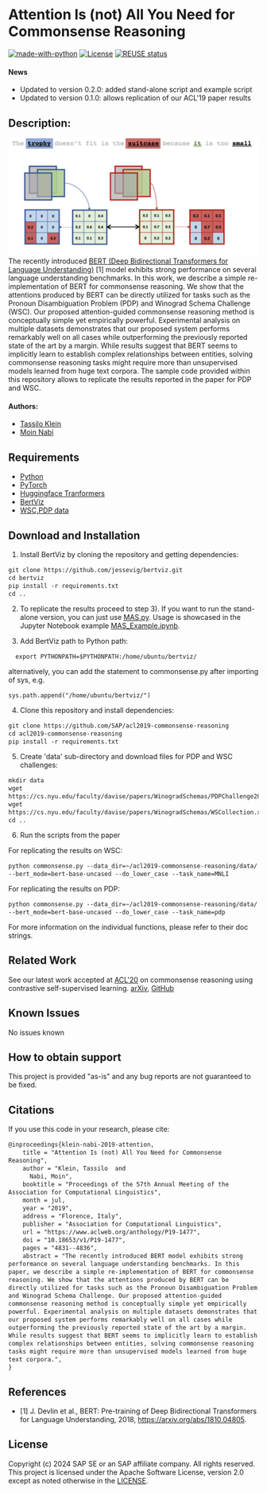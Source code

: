 # Attention Is (not) All You Need for Commonsense Reasoning
[![made-with-python](https://img.shields.io/badge/Made%20with-Python-red.svg)](#python)
[![License](https://img.shields.io/badge/License-Apache%202.0-blue.svg)](https://opensource.org/licenses/Apache-2.0)
[![REUSE status](https://api.reuse.software/badge/github.com/SAP-samples/acl2019-commonsense)](https://api.reuse.software/info/github.com/SAP-samples/acl2019-commonsense)


#### News
- Updated to version 0.2.0: added stand-alone script and example script
- Updated to version 0.1.0: allows replication of our ACL'19 paper results


## Description:
![Schematic Illustration MAS](https://github.com/SAP-samples/acl2019-commonsense/blob/master/img/mas_illustration.png)
The recently introduced [BERT (Deep Bidirectional Transformers for Language Understanding)](https://github.com/google-research/bert) [1] model exhibits strong performance on several language understanding benchmarks. In this work, we describe a simple re-implementation of BERT for commonsense reasoning. We show that the attentions produced by BERT can be directly utilized for tasks such as the Pronoun Disambiguation Problem (PDP) and Winograd Schema Challenge (WSC). Our proposed attention-guided commonsense reasoning method is conceptually simple yet empirically powerful. Experimental analysis on multiple datasets demonstrates that our proposed system performs remarkably well on all cases while outperforming the previously reported state of the art by a margin. While results suggest that BERT seems to implicitly learn to establish complex relationships between entities, solving commonsense reasoning tasks might require more than unsupervised models learned from huge text corpora.
The sample code provided within this repository allows to replicate the results reported in the paper for PDP and WSC.
#### Authors:
 - [Tassilo Klein](https://tjklein.github.io/)
 - [Moin Nabi](https://moinnabi.github.io/)

## Requirements
- [Python](https://www.python.org/)
- [PyTorch](https://pytorch.org/)
- [Huggingface Tranformers](https://github.com/huggingface/transformers)
- [BertViz](https://github.com/jessevig/bertviz)
- [WSC,PDP data](https://cs.nyu.edu/faculty/davise/papers/WinogradSchemas/)

## Download and Installation
1. Install BertViz by cloning the repository and getting dependencies:
```
git clone https://github.com/jessevig/bertviz.git
cd bertviz
pip install -r requirements.txt
cd ..
```

2. To replicate the results proceed to step 3). If you want to run the stand-alone version, you can just use [MAS.py](https://github.com/SAP-samples/acl2019-commonsense-reasoning/blob/master/MAS.py). Usage is showcased in the Jupyter Notebook example [MAS_Example.ipynb](https://github.com/SAP-samples/acl2019-commonsense-reasoning/blob/master/MAS_Example.ipynb).

3. Add BertViz path to Python path:
```
  export PYTHONPATH=$PYTHONPATH:/home/ubuntu/bertviz/
```
alternatively, you can add the statement to commonsense.py after importing of sys, e.g.
```
sys.path.append("/home/ubuntu/bertviz/")
```

4. Clone this repository and install dependencies:
```
git clone https://github.com/SAP/acl2019-commonsense-reasoning
cd acl2019-commonsense-reasoning
pip install -r requirements.txt
```

5. Create 'data' sub-directory and download files for PDP and WSC challenges:
```
mkdir data
wget https://cs.nyu.edu/faculty/davise/papers/WinogradSchemas/PDPChallenge2016.xml
wget https://cs.nyu.edu/faculty/davise/papers/WinogradSchemas/WSCollection.xml
cd ..
```
6. Run the scripts from the paper

For replicating the results on WSC:
```
python commonsense.py --data_dir=~/acl2019-commonsense-reasoning/data/ --bert_mode=bert-base-uncased --do_lower_case --task_name=MNLI
```

For replicating the results on PDP:
```
python commonsense.py --data_dir=~/acl2019-commonsense-reasoning/data/ --bert_mode=bert-base-uncased --do_lower_case --task_name=pdp
```

For more information on the individual functions, please refer to their doc strings.

## Related Work
See our latest work accepted at [ACL'20](http://acl2020.org/) on commonsense reasoning using contrastive self-supervised learning. [arXiv](https://arxiv.org/abs/2005.00669), [GitHub](https://github.com/SAP-samples/acl2020-commonsense/)

## Known Issues
No issues known


## How to obtain support
This project is provided "as-is" and any bug reports are not guaranteed to be fixed.


## Citations
If you use this code in your research,
please cite:

```
@inproceedings{klein-nabi-2019-attention,
    title = "Attention Is (not) All You Need for Commonsense Reasoning",
    author = "Klein, Tassilo  and
      Nabi, Moin",
    booktitle = "Proceedings of the 57th Annual Meeting of the Association for Computational Linguistics",
    month = jul,
    year = "2019",
    address = "Florence, Italy",
    publisher = "Association for Computational Linguistics",
    url = "https://www.aclweb.org/anthology/P19-1477",
    doi = "10.18653/v1/P19-1477",
    pages = "4831--4836",
    abstract = "The recently introduced BERT model exhibits strong performance on several language understanding benchmarks. In this paper, we describe a simple re-implementation of BERT for commonsense reasoning. We show that the attentions produced by BERT can be directly utilized for tasks such as the Pronoun Disambiguation Problem and Winograd Schema Challenge. Our proposed attention-guided commonsense reasoning method is conceptually simple yet empirically powerful. Experimental analysis on multiple datasets demonstrates that our proposed system performs remarkably well on all cases while outperforming the previously reported state of the art by a margin. While results suggest that BERT seems to implicitly learn to establish complex relationships between entities, solving commonsense reasoning tasks might require more than unsupervised models learned from huge text corpora.",
}
```

## References
- [1] J. Devlin et al., BERT: Pre-training of Deep Bidirectional Transformers for Language Understanding, 2018, https://arxiv.org/abs/1810.04805.


## License
Copyright (c) 2024 SAP SE or an SAP affiliate company. All rights reserved. This project is licensed under the Apache Software License, version 2.0 except as noted otherwise in the [LICENSE](LICENSES/Apache-2.0.txt).
